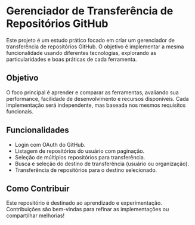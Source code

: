 # Gerenciador de Transferência de Repositórios GitHub

Este projeto é um estudo prático focado em criar um gerenciador de transferência de repositórios GitHub. O objetivo é implementar a mesma funcionalidade usando diferentes tecnologias, explorando as particularidades e boas práticas de cada ferramenta.

## Objetivo
O foco principal é aprender e comparar as ferramentas, avaliando sua performance, facilidade de desenvolvimento e recursos disponíveis. Cada implementação será independente, mas baseada nos mesmos requisitos funcionais.


## Funcionalidades
- Login com OAuth do GitHub.
- Listagem de repositórios do usuário com paginação.
- Seleção de múltiplos repositórios para transferência.
- Busca e seleção do destino de transferência (usuário ou organização).
- Transferência de repositórios para o destino selecionado.



## Como Contribuir
Este repositório é destinado ao aprendizado e experimentação. Contribuições são bem-vindas para refinar as implementações ou compartilhar melhorias!